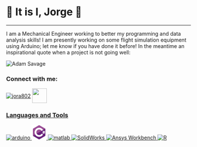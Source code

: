 # 👾 It is I, Jorge 👾
---
I am a Mechanical Engineer working to better my programming and data analysis skills! I am presently working on some flight simulation equipment using Arduino; let me know if you have done it before! In the meantime an inspirational quote when a project is not going well:

![Adam Savage](https://media1.tenor.com/m/gDPgEekqX_UAAAAC/reality-substitute.gif)

### Connect with me:
<p align="left">
<a href="https://linkedin.com/in/jora802" target="blank"><img align="center" src="https://raw.githubusercontent.com/rahuldkjain/github-profile-readme-generator/master/src/images/icons/Social/linked-in-alt.svg" alt="jora802" height="40" width="30"/></a>
<a href="mailto:joresamuray@gmail.com" target="blank"><img align="center" src="https://static.vecteezy.com/system/resources/previews/016/716/465/original/gmail-icon-free-png.png" width="40" height="40"/>
</p>

### Languages and Tools
<p align="justify"> <a href="https://www.arduino.cc/" target="_blank" rel="noreferrer"> <img src="https://cdn.worldvectorlogo.com/logos/arduino-1.svg" alt="arduino" width="40" height="40"/> </a>
<a href="https://www.w3schools.com/cs/" target="_blank" rel="noreferrer"> <img src="https://raw.githubusercontent.com/devicons/devicon/master/icons/csharp/csharp-original.svg" alt="csharp" width="40" height="40"/> </a> 
<a href="https://www.mathworks.com/" target="_blank" rel="noreferrer"> <img src="https://upload.wikimedia.org/wikipedia/commons/2/21/Matlab_Logo.png" alt="matlab" width="40" height="40"/> </a>
<a href="https://www.solidworks.com" target="_blank" rel="noreferrer"> <img src="https://banner2.cleanpng.com/20180425/kqw/kisspng-computer-icons-solidworks-e-5ae0fa43334702.1540505415246935712101.jpg" alt="SolidWorks" width="40" height="40"/> </a>
<a href="https://www.ansys.com" target="_blank" rel="noreferrer"> <img src="https://seeklogo.com/images/A/ansys-logo-6AAD25ECDE-seeklogo.com.png" alt="Ansys Workbench" width="40" height="40"/> </a>
<a href="https://www.r-project.org" target="_blank" rel="noreferrer"> <img src="https://upload.wikimedia.org/wikipedia/commons/c/c1/Rlogo.png" alt="R" width="40" height="40"/>
</p>
